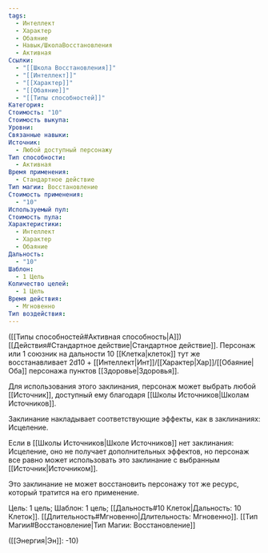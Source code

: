 ```yaml
---
tags:
  - Интеллект
  - Характер
  - Обаяние
  - Навык/ШколаВосстановления
  - Активная
Ссылки:
  - "[[Школа Восстановления]]"
  - "[[Интеллект]]"
  - "[[Характер]]"
  - "[[Обаяние]]"
  - "[[Типы способностей]]"
Категория: 
Стоимость: "10"
Стоимость выкупа: 
Уровни: 
Связанные навыки: 
Источник:
  - Любой доступный персонажу
Тип способности:
  - Активная
Время применения:
  - Стандартное действие
Тип магии: Восстановление
Стоимость применения:
  - "10"
Используемый пул: 
Стоимость пула: 
Характеристики:
  - Интеллект
  - Характер
  - Обаяние
Дальность:
  - "10"
Шаблон:
  - 1 Цель
Количество целей:
  - 1 Цель
Время действия:
  - Мгновенно
Тип воздействия:
---
```

([[Типы способностей#Активная способность|А]]) [[Действия#Стандартное действие|Стандартное действие]]. Персонаж или 1 союзник на дальности 10 [[Клетка|клеток]] тут же восстанавливает 2d10 + [[Интеллект|Инт]]/[[Характер|Хар]]/[[Обаяние|Оба]] персонажа пунктов [[Здоровье|Здоровья]]. 

Для использования этого заклинания, персонаж может выбрать любой [[Источник]], доступный ему благодаря [[Школы Источников|Школам Источников]]. 

Заклинание накладывает соответствующие эффекты, как в заклинаниях: Исцеление.

Если в [[Школы Источников|Школе Источников]] нет заклинания: Исцеление, оно не получает дополнительных эффектов, но персонаж все равно может использовать это заклинание с выбранным [[Источник|Источником]]. 

Это заклинание не может восстановить персонажу тот же ресурс, который тратится на его применение. 

Цель: 1 цель; Шаблон: 1 цель; [[Дальность#10 Клеток|Дальность: 10 Клеток]]. [[Длительность#Мгновенно|Длительность: Мгновенно]]. [[Тип Магии#Восстановление|Тип Магии: Восстановление]]


([[Энергия|Эн]]: -10)